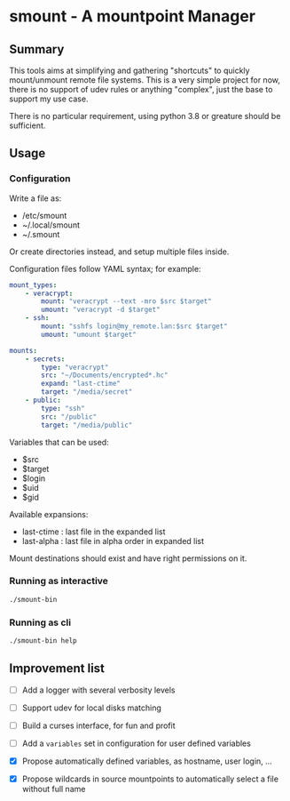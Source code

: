 # smount - A mountpoint Manager

## Summary

This tools aims at simplifying and gathering "shortcuts" to quickly
mount/unmount remote file systems. This is a very simple project for now, there
is no support of udev rules or anything "complex", just the base to support my
use case.

There is no particular requirement, using python 3.8 or greature should be
sufficient.

## Usage

### Configuration

Write a file as:
  - /etc/smount
  - ~/.local/smount
  - ~/.smount

Or create directories instead, and setup multiple files inside.

Configuration files follow YAML syntax; for example:

```yaml
mount_types:
    - veracrypt:
        mount: "veracrypt --text -mro $src $target"
        umount: "veracrypt -d $target"
    - ssh:
        mount: "sshfs login@my_remote.lan:$src $target"
        umount: "umount $target"

mounts:
    - secrets:
        type: "veracrypt"
        src: "~/Documents/encrypted*.hc"
        expand: "last-ctime"
        target: "/media/secret"
    - public:
        type: "ssh"
        src: "/public"
        target: "/media/public"
```

Variables that can be used:
- $src
- $target
- $login
- $uid
- $gid

Available expansions:
- last-ctime : last file in the expanded list
- last-alpha : last file in alpha order in expanded list

Mount destinations should exist and have right permissions on it.

### Running as interactive

```bash
./smount-bin
```

### Running as cli

```bash
./smount-bin help
```

## Improvement list

- [ ] Add a logger with several verbosity levels
- [ ] Support udev for local disks matching
- [ ] Build a curses interface, for fun and profit
- [ ] Add a `variables` set in configuration for user defined variables
- [X] Propose automatically defined variables, as hostname, user login, ...
- [X] Propose wildcards in source mountpoints to automatically select a file
      without full name



